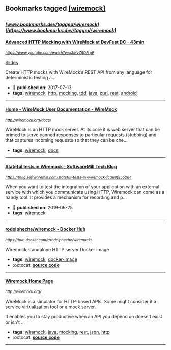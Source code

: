 ## Bookmarks tagged [[wiremock]](https://www.bookmarks.dev/search?q=[wiremock])

_<sup><sup>[www.bookmarks.dev/tagged/wiremock](https://www.bookmarks.dev/tagged/wiremock)</sup></sup>_
---
#### [Advanced HTTP Mocking with WireMock at DevFest DC - 43min](https://www.youtube.com/watch?v=x3MvZ8DFrpE)
_<sup>https://www.youtube.com/watch?v=x3MvZ8DFrpE</sup>_

[Slides](https://docs.google.com/presentation/d/1SeOz3892UNID7ixe_GGCZTwoyX2bofYw3NJWsM3IgJQ/edit?usp=sharing)

Create HTTP mocks with WireMock’s REST API from any language for deterministic testing a...
* :calendar: **published on**: 2017-07-13
* **tags**: [wiremock](../tagged/wiremock.md), [http](../tagged/http.md), [mocking](../tagged/mocking.md), [tdd](../tagged/tdd.md), [java](../tagged/java.md), [curl](../tagged/curl.md), [rest](../tagged/rest.md), [android](../tagged/android.md)
---
#### [Home - WireMock User Documentation - WireMock](http://wiremock.org/docs/)
_<sup>http://wiremock.org/docs/</sup>_

WireMock is an HTTP mock server. At its core it is web server that can be primed to serve canned responses to particular requests (stubbing) and that captures incoming requests so that they can be che...
* **tags**: [wiremock](../tagged/wiremock.md), [docs](../tagged/docs.md)
---
#### [Stateful tests in Wiremock - SoftwareMill Tech Blog](https://blog.softwaremill.com/stateful-tests-in-wiremock-fca68f855264)
_<sup>https://blog.softwaremill.com/stateful-tests-in-wiremock-fca68f855264</sup>_

When you want to test the integration of your application with an external service with which you communicate using HTTP, Wiremock can come as a handy tool. It provides a mechanism for recording and p...
* :calendar: **published on**: 2019-06-25
* **tags**: [wiremock](../tagged/wiremock.md)
---
#### [rodolpheche/wiremock - Docker Hub](https://hub.docker.com/r/rodolpheche/wiremock/)
_<sup>https://hub.docker.com/r/rodolpheche/wiremock/</sup>_

Wiremock standalone HTTP server Docker image
* **tags**: [wiremock](../tagged/wiremock.md), [docker-image](../tagged/docker-image.md)
* :octocat: **[source code](https://github.com/rodolpheche/wiremock-docker)**
---
#### [Wiremock Home Page](http://wiremock.org/)
_<sup>http://wiremock.org/</sup>_

WireMock is a simulator for HTTP-based APIs. Some might consider it a service virtualization tool or a mock server.

It enables you to stay productive when an API you depend on doesn't exist or isn't ...
* **tags**: [wiremock](../tagged/wiremock.md), [java](../tagged/java.md), [mocking](../tagged/mocking.md), [rest](../tagged/rest.md), [json](../tagged/json.md), [http](../tagged/http.md)
* :octocat: **[source code](https://github.com/tomakehurst/wiremock)**
---
